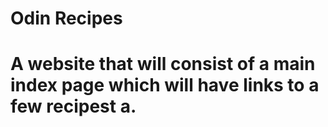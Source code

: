 # Odin Recipes

# A website that will consist of a main index page which will have links to a few recipest a.
